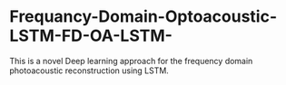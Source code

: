 # Frequancy-Domain-Optoacoustic-LSTM-FD-OA-LSTM-
This is a novel Deep learning approach for the frequency domain photoacoustic reconstruction using LSTM.

